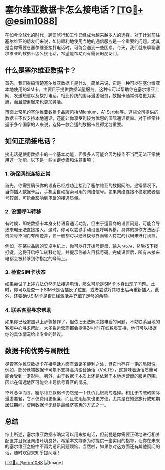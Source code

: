 # 塞尔维亚数据卡怎么接电话？[[TG💪+ @esim1088](https://t.me/s/esim1088)]

在如今全球化的时代，跨国旅行和工作已经成为越来越多人的选择。对于计划前往塞尔维亚的朋友们来说，如何顺利地使用当地的通信服务是一个重要的问题。尤其是当你需要在塞尔维亚接打电话时，可能会遇到一些困惑。今天，我们就来聊聊塞尔维亚的数据卡怎么接电话，希望能帮助到有需要的朋友们。

## 什么是塞尔维亚数据卡？

首先，我们得搞清楚塞尔维亚数据卡是什么。简单来说，它是一种可以在塞尔维亚本地使用的SIM卡，主要用于提供数据流量服务。这种卡可以帮助你在塞尔维亚上网、发送短信以及拨打电话。相比传统的国际漫游服务，数据卡通常价格更为实惠，而且使用起来也更加灵活。

市面上常见的塞尔维亚数据卡品牌包括Milenium、A1 Serbia等。这些公司提供的数据卡不仅支持本地通话，还能让你享受到较为优惠的国际通话费率。对于经常往返于多个国家的人来说，选择一款合适的数据卡显得尤为重要。

## 如何正确接电话？

接电话是使用数据卡的一个基本功能，但很多人可能会因为操作不当而无法正常使用这一功能。以下是一些关键步骤和注意事项：

### 1. 确保网络连接正常

首先，你需要确保你的设备已经成功连接到了塞尔维亚的数据网络。通常情况下，当你插入数据卡后，手机会自动搜索可用的网络信号。如果网络连接不稳定或者信号较弱，可能会影响到电话的接通质量。

### 2. 设置呼叫转移

有时候，即使数据卡本身支持语音通话功能，但由于运营商的设置问题，可能会导致来电无法直接接入。这时，你可以尝试手动设置呼叫转移。具体的操作方法因手机型号不同而有所差异，但一般都可以通过拨号界面输入特定的代码来进行设置。

例如，在某些品牌的安卓手机上，你可以打开拨号键盘，输入`*#67#`，然后按下拨打键。这将开启呼叫转移功能，并提示你输入目标号码。完成设置后，所有未接来电都会被转移到你指定的号码上。

### 3. 检查SIM卡状态

如果尝试了上述方法仍然无法接通电话，那么可能是SIM卡本身出现了问题。此时，你可以检查一下SIM卡是否插反了位置，或者尝试将其取出后再重新插入。此外，还要确认SIM卡是否已经激活并充值了足够的余额。

### 4. 联系客服寻求帮助

如果你已经按照以上步骤操作了，但依旧无法解决接电话的问题，不妨联系当地的客服中心寻求帮助。大多数运营商都会提供24小时在线客服支持，他们可以根据你的具体情况给出专业的建议。

## 数据卡的优势与局限性

尽管塞尔维亚数据卡在接电话方面有着诸多便利之处，但它也存在一定的局限性。例如，部分低端数据卡可能不支持高清语音通话（VoLTE），这意味着通话质量可能会受到一定影响。另外，由于数据卡本质上还是依赖于本地运营商的服务范围，因此在偏远地区可能会出现信号盲区的情况。

不过总体而言，塞尔维亚数据卡仍然是一个性价比很高的选择。相比于传统的国际漫游套餐，它不仅费用更低廉，而且使用起来也更方便。尤其是在短途旅行或短期居住期间，使用数据卡无疑是最经济实惠的方式之一。

## 总结

综上所述，塞尔维亚数据卡确实可以用来接电话，但前提是你需要正确地进行相关配置并且保证网络环境良好。希望本文能够为你提供一些实用的指导，让你在未来的塞尔维亚之旅中不再为通讯问题烦恼。当然啦，如果你对这方面还有其他疑问的话，随时欢迎来知乎提问哦！

[[TG💪+ @esim1088](https://t.me/s/esim1088) ![Image](https://i.postimg.cc/4NQfJmqS/Snipaste-2025-05-13-00-14-12.png)]